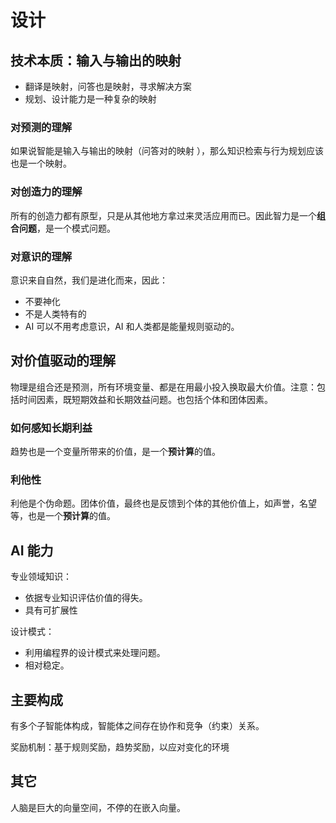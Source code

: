 # 设计

## 技术本质：输入与输出的映射

- 翻译是映射，问答也是映射，寻求解决方案
- 规划、设计能力是一种复杂的映射

### 对预测的理解

如果说智能是输入与输出的映射（问答对的映射 ），那么知识检索与行为规划应该也是一个映射。

### 对创造力的理解

所有的创造力都有原型，只是从其他地方拿过来灵活应用而已。因此智力是一个**组合问题**，是一个模式问题。

### 对意识的理解

意识来自自然，我们是进化而来，因此：

- 不要神化
- 不是人类特有的
- AI 可以不用考虑意识，AI 和人类都是能量规则驱动的。

## 对价值驱动的理解

物理是组合还是预测，所有环境变量、都是在用最小投入换取最大价值。注意：包括时间因素，既短期效益和长期效益问题。也包括个体和团体因素。

### 如何感知长期利益

趋势也是一个变量所带来的价值，是一个**预计算**的值。

### 利他性

利他是个伪命题。团体价值，最终也是反馈到个体的其他价值上，如声誉，名望等，也是一个**预计算**的值。

## AI 能力

专业领域知识：

- 依据专业知识评估价值的得失。
- 具有可扩展性

设计模式：

- 利用编程界的设计模式来处理问题。
- 相对稳定。

## 主要构成

有多个子智能体构成，智能体之间存在协作和竞争（约束）关系。

奖励机制：基于规则奖励，趋势奖励，以应对变化的环境

## 其它

人脑是巨大的向量空间，不停的在嵌入向量。
